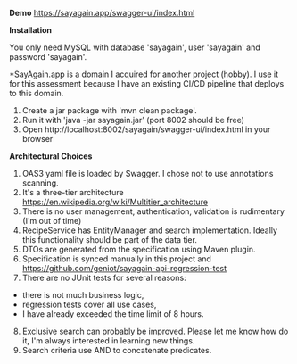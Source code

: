 **Demo**
https://sayagain.app/swagger-ui/index.html

**Installation**

You only need MySQL with database 'sayagain', user 'sayagain' and password 'sayagain'.

*SayAgain.app is a domain I acquired for another project (hobby). I use it for this assessment because I have an
existing CI/CD pipeline that deploys to this domain.

1. Create a jar package with 'mvn clean package'.
2. Run it with 'java -jar sayagain.jar' (port 8002 should be free)
3. Open http://localhost:8002/sayagain/swagger-ui/index.html in your browser



**Architectural Choices**

1. OAS3 yaml file is loaded by Swagger. I chose not to use annotations scanning.
2. It's a three-tier architecture https://en.wikipedia.org/wiki/Multitier_architecture
3. There is no user management, authentication, validation is rudimentary (I'm out of time)
4. RecipeService has EntityManager and search implementation. Ideally this functionality should be part of the data
   tier.
5. DTOs are generated from the specification using Maven plugin.
6. Specification is synced manually in this project and https://github.com/geniot/sayagain-api-regression-test
7. There are no JUnit tests for several reasons:

- there is not much business logic,
- regression tests cover all use cases,
- I have already exceeded the time limit of 8 hours.

8. Exclusive search can probably be improved. Please let me know how do it, I'm always interested in learning new
   things.
9. Search criteria use AND to concatenate predicates.